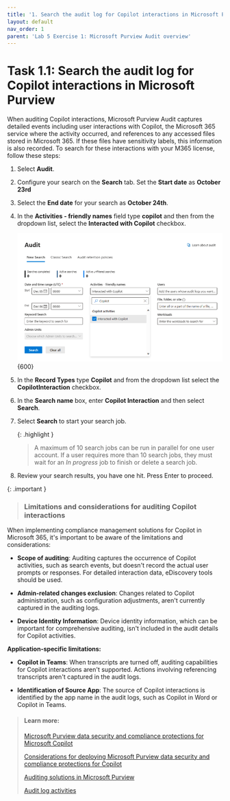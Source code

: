 ```yaml
---
title: '1. Search the audit log for Copilot interactions in Microsoft Purview'
layout: default
nav_order: 1
parent: 'Lab 5 Exercise 1: Microsoft Purview Audit overview'
---
```


# Task 1.1: Search the audit log for Copilot interactions in Microsoft Purview

When auditing Copilot interactions, Microsoft Purview Audit captures detailed events including user interactions with Copilot, the Microsoft 365 service where the activity occurred, and references to any accessed files stored in Microsoft 365. If these files have sensitivity labels, this information is also recorded. To search for these interactions with your M365 license, follow these steps:

1. Select **Audit**.

1. Configure your search on the **Search** tab. Set the **Start date** as **October 23rd**

1. Select the **End date** for your search as **October 24th**.

1. In the **Activities - friendly names** field type **copilot** and then from the dropdown list, select the **Interacted with Copilot** checkbox.

    ![l5a1.png](../media/lab5/a1.png){600}

1. In the **Record Types** type **Copilot** and from the dropdown list select the **CopilotInteraction** checkbox.

1. In the **Search name** box, enter **Copilot Interaction** and then select **Search**.


1. Select **Search** to start your search job.

    {: .highlight }
	> A maximum of 10 search jobs can be run in parallel for one user account. If a user requires more than 10 search jobs, they must wait for an *In progress* job to finish or delete a search job.  

1. Review your search results, you have one hit. Press Enter to proceed.

{: .important }
> ### Limitations and considerations for auditing Copilot interactions
>
When implementing compliance management solutions for Copilot in Microsoft 365, it's important to be aware of the limitations and considerations:
>
- **Scope of auditing**: Auditing captures the occurrence of Copilot activities, such as search events, but doesn't record the actual user prompts or responses. For detailed interaction data, eDiscovery tools should be used.
>
- **Admin-related changes exclusion**: Changes related to Copilot administration, such as configuration adjustments, aren't currently captured in the auditing logs.
>
- **Device Identity Information**: Device identity information, which can be important for comprehensive auditing, isn't included in the audit details for Copilot activities.
>
**Application-specific limitations:**
>
- **Copilot in Teams**: When transcripts are turned off, auditing capabilities for Copilot interactions aren't supported. Actions involving referencing transcripts aren't captured in the audit logs.
>
- **Identification of Source App**: The source of Copilot interactions is identified by the app name in the audit logs, such as Copilot in Word or Copilot in Teams.
>
> #### Learn more:
>
> [Microsoft Purview data security and compliance protections for Microsoft Copilot](https://learn.microsoft.com/purview/ai-microsoft-purview "Microsoft Purview data security and compliance protections for Microsoft Copilot")
>
> [Considerations for deploying Microsoft Purview data security and compliance protections for Copilot](https://learn.microsoft.com/purview/ai-microsoft-purview-considerations "Considerations for deploying Microsoft Purview data security and compliance protections for Copilot")
>
> [Auditing solutions in Microsoft Purview](https://learn.microsoft.com/purview/audit-solutions-overview "Auditing solutions in Microsoft Purview")
>
> [Audit log activities](https://learn.microsoft.com/purview/audit-solutions-overview "Audit log activities")